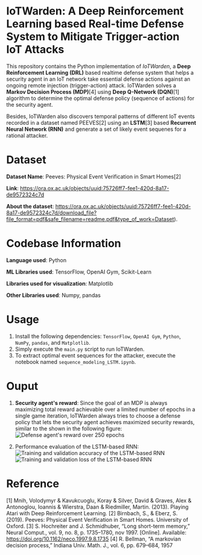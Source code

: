 # IoTWarden: A Deep Reinforcement Learning based Real-time Defense System to Mitigate Trigger-action IoT Attacks 
This repository contains the Python implementation of _IoTWarden_, a **Deep Reinforcement Learning (DRL)** based realtime defense system that helps a security agent in an IoT network take essential defense actions against an ongoing remote injection (trigger-action) attack. IoTWarden solves a **Markov Decision Process (MDP)**[4] using **Deep Q-Network (DQN)**[1] algorithm to determine the optimal defense policy (sequence of actions) for the security agent.

Besides, IoTWarden also discovers temporal patterns of different IoT events recorded in a dataset named PEEVES[2] using an **LSTM**[3] based **Recurrent Neural Network (RNN)** and generate a set of likely event sequenes for a rational attacker.

# Dataset
**Dataset Name**: Peeves: Physical Event Verification in Smart Homes[2]

**Link**: https://ora.ox.ac.uk/objects/uuid:75726ff7-fee1-420d-8a17-de9572324c7d

**About the dataset**: https://ora.ox.ac.uk/objects/uuid:75726ff7-fee1-420d-8a17-de9572324c7d/download_file?file_format=pdf&safe_filename=readme.pdf&type_of_work=Dataset).

# Codebase Information
**Language used**: Python

**ML Libraries used**: TensorFlow, OpenAI Gym, Scikit-Learn

**Libraries used for visualization**: Matplotlib

**Other Libraries used**: Numpy, pandas

# Usage
1. Install the following dependencies: `TensorFlow`, `OpenAI Gym`, `Python`, `NumPy`, `pandas`, and `Matplotlib`.
2. Simply execute the `main.py` script to run IoTWarden.
3. To extract optimal event sequences for the attacker, execute the notebook named `sequence_modeling_LSTM.ipynb`.

# Ouput
1) **Security agent's reward**: Since the goal of an MDP is always maximizing total reward achievable over a limited number of epochs in a single game iteration, IoTWarden always tries to choose a defense policy that lets the security agent achieves maximized security rewards, similar to the shown in the following figure:
![Defense agent's reward over 250 epochs](https://github.com/mmalam3/DQN-TensorFlow-Gym/blob/main/Evaluation/reward_vs_episode.png)

2) Performance evaluation of the LSTM-based RNN:
![Training and validation accuracy of the LSTM-based RNN](https://github.com/mmalam3/DQN-TensorFlow-Gym/blob/main/Evaluation/accuracy_plot.png)
![Training and validation loss of the LSTM-based RNN](https://github.com/mmalam3/DQN-TensorFlow-Gym/blob/main/Evaluation/loss_plot.png) 

# Reference
[1] Mnih, Volodymyr & Kavukcuoglu, Koray & Silver, David & Graves, Alex & Antonoglou, Ioannis & Wierstra, Daan & Riedmiller, Martin. (2013). Playing Atari with Deep Reinforcement Learning. 
[2] Birnbach, S., & Eberz, S. (2019). Peeves: Physical Event Verification in Smart Homes. University of Oxford.
[3] S. Hochreiter and J. Schmidhuber, “Long short-term memory,” Neural Comput., vol. 9, no. 8, p. 1735–1780, nov 1997. [Online]. Available: https://doi.org/10.1162/neco.1997.9.8.1735
[4] R. Bellman, “A markovian decision process,” Indiana Univ. Math. J., vol. 6, pp. 679–684, 1957
